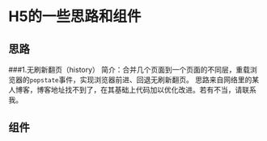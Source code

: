 # H5的一些思路和组件
## 思路
###1.无刷新翻页（history） 
    简介：合并几个页面到一个页面的不同层，重载浏览器的`popstate`事件，实现浏览器前进、回退无刷新翻页。
    思路来自网络里的某人博客，博客地址找不到了，在其基础上代码加以优化改进。若有不当，请联系我。
## 组件
    